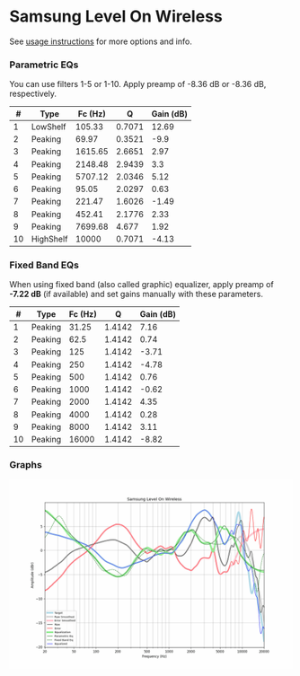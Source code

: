 # Samsung Level On Wireless
See [usage instructions](https://github.com/jaakkopasanen/AutoEq#usage) for more options and info.

### Parametric EQs
You can use filters 1-5 or 1-10. Apply preamp of -8.36 dB or -8.36 dB, respectively.

|   # | Type      |   Fc (Hz) |      Q |   Gain (dB) |
|-----|-----------|-----------|--------|-------------|
|   1 | LowShelf  |    105.33 | 0.7071 |       12.69 |
|   2 | Peaking   |     69.97 | 0.3521 |       -9.9  |
|   3 | Peaking   |   1615.65 | 2.6651 |        2.97 |
|   4 | Peaking   |   2148.48 | 2.9439 |        3.3  |
|   5 | Peaking   |   5707.12 | 2.0346 |        5.12 |
|   6 | Peaking   |     95.05 | 2.0297 |        0.63 |
|   7 | Peaking   |    221.47 | 1.6026 |       -1.49 |
|   8 | Peaking   |    452.41 | 2.1776 |        2.33 |
|   9 | Peaking   |   7699.68 | 4.677  |        1.92 |
|  10 | HighShelf |  10000    | 0.7071 |       -4.13 |

### Fixed Band EQs
When using fixed band (also called graphic) equalizer, apply preamp of **-7.22 dB** (if available) and set gains manually with these parameters.

|   # | Type    |   Fc (Hz) |      Q |   Gain (dB) |
|-----|---------|-----------|--------|-------------|
|   1 | Peaking |     31.25 | 1.4142 |        7.16 |
|   2 | Peaking |     62.5  | 1.4142 |        0.74 |
|   3 | Peaking |    125    | 1.4142 |       -3.71 |
|   4 | Peaking |    250    | 1.4142 |       -4.78 |
|   5 | Peaking |    500    | 1.4142 |        0.76 |
|   6 | Peaking |   1000    | 1.4142 |       -0.62 |
|   7 | Peaking |   2000    | 1.4142 |        4.35 |
|   8 | Peaking |   4000    | 1.4142 |        0.28 |
|   9 | Peaking |   8000    | 1.4142 |        3.11 |
|  10 | Peaking |  16000    | 1.4142 |       -8.82 |

### Graphs
![](./Samsung%20Level%20On%20Wireless.png)
